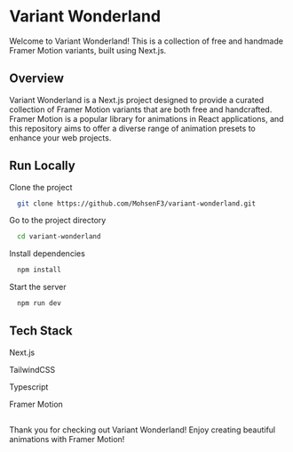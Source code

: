 
# Variant Wonderland

Welcome to Variant Wonderland! This is a collection of free and handmade Framer Motion variants, built using Next.js.


## Overview

Variant Wonderland is a Next.js project designed to provide a curated collection of Framer Motion variants that are both free and handcrafted. Framer Motion is a popular library for animations in React applications, and this repository aims to offer a diverse range of animation presets to enhance your web projects.
## Run Locally

Clone the project

```bash
  git clone https://github.com/MohsenF3/variant-wonderland.git
```

Go to the project directory

```bash
  cd variant-wonderland
```

Install dependencies

```bash
  npm install
```

Start the server

```bash
  npm run dev
```


## Tech Stack

Next.js

TailwindCSS

Typescript

Framer Motion



## 
Thank you for checking out Variant Wonderland! Enjoy creating beautiful animations with Framer Motion!